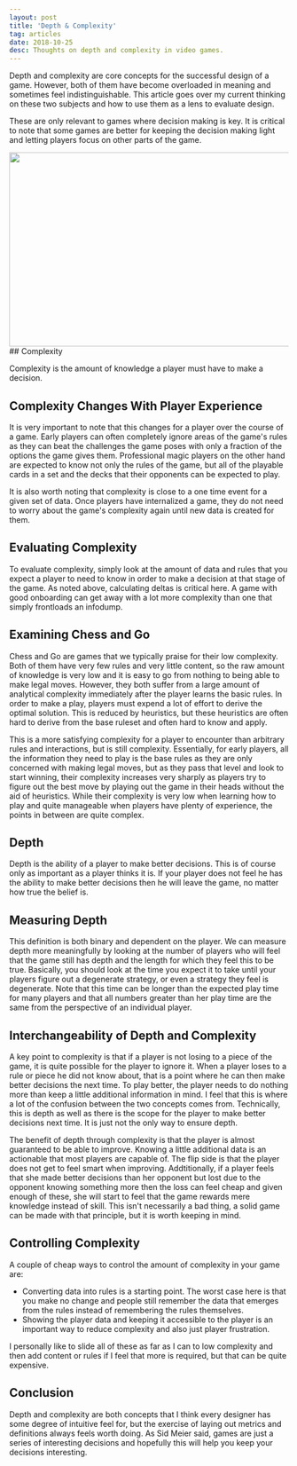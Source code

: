 ```yaml
---
layout: post
title: 'Depth & Complexity'
tag: articles
date: 2018-10-25
desc: Thoughts on depth and complexity in video games.
---
```



Depth and complexity are core concepts for the successful design of a game. However, both of them have become overloaded in meaning and sometimes feel indistinguishable. This article goes over my current thinking on these two subjects and how to use them as a lens to evaluate design.


These are only relevant to games where decision making is key. It is critical to note that some games are better for keeping the decision making light and letting players focus on other parts of the game.

<img src="/blogImages/Stones_go.jpg" width="700px" height="350px"/>
## Complexity

Complexity is the amount of knowledge a player must have to make a decision.

## Complexity Changes With Player Experience

It is very important to note that this changes for a player over the course of a game. Early players can often completely ignore areas of the game's rules as they can beat the challenges the game poses with only a fraction of the options the game gives them. Professional magic players on the other hand are expected to know not only the rules of the game, but all of the playable cards in a set and the decks that their opponents can be expected to play.


It is also worth noting that complexity is close to a one time event for a given set of data. Once players have internalized a game, they do not need to worry about the game's complexity again until new data is created for them.

## Evaluating Complexity

To evaluate complexity, simply look at the amount of data and rules that you expect a player to need to know in order to make a decision at that stage of the game. As noted above, calculating deltas is critical here. A game with good onboarding can get away with a lot more complexity than one that simply frontloads an infodump.

## Examining Chess and Go

Chess and Go are games that we typically praise for their low complexity. Both of them have very few rules and very little content, so the raw amount of knowledge is very low and it is easy to go from nothing to being able to make legal moves. However, they both suffer from a large amount of analytical complexity immediately after the player learns the basic rules. In order to make a play, players must expend a lot of effort to derive the optimal solution. This is reduced by heuristics, but these heuristics are often hard to derive from the base ruleset and often hard to know and apply.


This is a more satisfying complexity for a player to encounter than arbitrary rules and interactions, but is still complexity. Essentially, for early players, all the information they need to play is the base rules as they are only concerned with making legal moves, but as they pass that level and look to start winning, their complexity increases very sharply as players try to figure out the best move by playing out the game in their heads without the aid of heuristics. While their complexity is very low when learning how to play and quite manageable when players have plenty of experience, the points in between are quite complex.

## Depth

Depth is the ability of a player to make better decisions. This is of course only as important as a player thinks it is. If your player does not feel he has the ability to make better decisions then he will leave the game, no matter how true the belief is.

## Measuring Depth

This definition is both binary and dependent on the player. We can measure depth more meaningfully by looking at the number of players who will feel that the game still has depth and the length for which they feel this to be true. Basically, you should look at the time you expect it to take until your players figure out a degenerate strategy, or even a strategy they feel is degenerate. Note that this time can be longer than the expected play time for many players and that all numbers greater than her play time are the same from the perspective of an individual player.

## Interchangeability of Depth and Complexity

A key point to complexity is that if a player is not losing to a piece of the game, it is quite possible for the player to ignore it. When a player loses to a rule or piece he did not know about, that is a point where he can then make better decisions the next time. To play better, the player needs to do nothing more than keep a little additional information in mind. I feel that this is where a lot of the confusion between the two concepts comes from. Technically, this is depth as well as there is the scope for the player to make better decisions next time. It is just not the only way to ensure depth.


The benefit of depth through complexity is that the player is almost guaranteed to be able to improve. Knowing a little additional data is an actionable that most players are capable of. The flip side is that the player does not get to feel smart when improving. Addtitionally, if a player feels that she made better decisions than her opponent but lost due to the opponent knowing something more then the loss can feel cheap and given enough of these, she will start to feel that the game rewards mere knowledge instead of skill. This isn't necessarily a bad thing, a solid game can be made with that principle, but it is worth keeping in mind.

## Controlling Complexity

A couple of cheap ways to control the amount of complexity in your game are:
- Converting data into rules is a starting point. The worst case here is that you make no change and people still remember the data that emerges from the rules instead of remembering the rules themselves.
- Showing the player data and keeping it accessible to the player is an important way to reduce complexity and also just player frustration.
  



I personally like to slide all of these as far as I can to low complexity and then add content or rules if I feel that more is required, but that can be quite expensive.

## Conclusion

Depth and complexity are both concepts that I think every designer has some degree of intuitive feel for, but the exercise of laying out metrics and definitions always feels worth doing. As Sid Meier said, games are just a series of interesting decisions and hopefully this will help you keep your decisions interesting.


